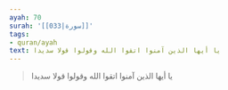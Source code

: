 ```yaml
---
ayah: 70
surah: '[[033|سورة]]'
tags:
- quran/ayah
text: يا أيها الذين آمنوا اتقوا الله وقولوا قولا سديدا
---
```

> يا أيها الذين آمنوا اتقوا الله وقولوا قولا سديدا
